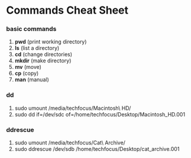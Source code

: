 # Commands Cheat Sheet

### basic commands
1. **pwd** (print working directory)
2. **ls** (list a directory)
3. **cd** (change directories)
4. **mkdir** (make directory)
5. **mv** (move)
6. **cp** (copy)
7. **man** (manual)


### dd
1. sudo umount /media/techfocus/Macintosh\ HD/
2. sudo dd if=/dev/sdc of=/home/techfocus/Desktop/Macintosh_HD.001

### ddrescue
1. sudo umount /media/techfocus/Cat\ Archive/
2. sudo ddrescue /dev/sdb /home/techfocus/Desktop/cat_archive.001